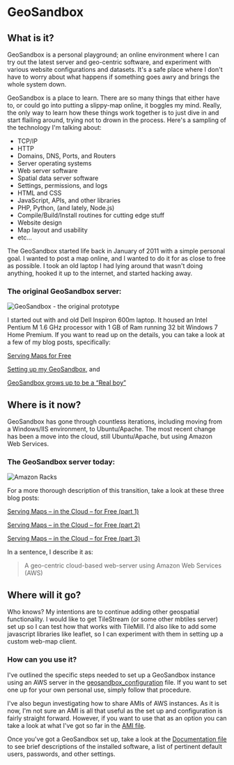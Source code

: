 GeoSandbox
==========

What is it?
-----------

GeoSandbox is a personal playground; an online environment where I can try out the latest server and geo-centric software, and experiment with various website configurations and datasets. It's a safe place where I don't have to worry about what happens if something goes awry and brings the whole system down.

GeoSandbox is a place to learn. There are so many things that either have to, or could go into putting a slippy-map online, it boggles my mind. Really, the only way to learn how these things work together is to just dive in and start flailing around, trying not to drown in the process. Here's a sampling of the technology I'm talking about:

- TCP/IP
- HTTP
- Domains, DNS, Ports, and Routers
- Server operating systems
- Web server software
- Spatial data server software
- Settings, permissions, and logs
- HTML and CSS
- JavaScript, APIs, and other libraries
- PHP, Python, (and lately, Node.js)
- Compile/Build/Install routines for cutting edge stuff
- Website design
- Map layout and usability
- etc...


The GeoSandbox started life back in January of 2011 with a simple personal goal. I wanted to post a map online, and I wanted to do it for as close to free as possible. I took an old laptop I had lying around that wasn't doing anything, hooked it up to the internet, and started hacking away.

### The original GeoSandbox server: ###

![GeoSandbox - the original prototype](http://www.geosandbox.com/img/GeoSandbox_Original.jpg)

I started out with and old Dell Inspiron 600m laptop. It housed an Intel Pentium M 1.6 GHz processor with 1 GB of Ram running 32 bit Windows 7 Home Premium. If you want to read up on the details, you can take a look at a few of my blog posts, specifically:


[Serving Maps for Free](http://www.donmeltz.com/serving-maps-for-free/)

[Setting up my GeoSandbox](http://www.donmeltz.com/setting-up-my-geosandbox/), and

[GeoSandbox grows up to be a “Real boy”](http://www.donmeltz.com/geosandbox-grows-up-to-be-a-real-boy/)

Where is it now?
----------------

GeoSandbox has gone through countless iterations, including moving from a Windows/IIS environment, to Ubuntu/Apache. The most recent change has been a move into the cloud, still Ubuntu/Apache, but using Amazon Web Services.

### The GeoSandbox server today: ###

![Amazon Racks](http://www.geosandbox.com/img/amazon-racks.jpg)

For a more thorough description of this transition, take a look at these three blog posts:


[Serving Maps – in the Cloud – for Free (part 1)](http://donmeltz.com/blog/serving-maps-in-the-cloud-for-free-part-1/)

[Serving Maps – in the Cloud – for Free (part 2)](http://donmeltz.com/blog/serving-maps-in-the-cloud-for-free-part-2/)

[Serving Maps – in the Cloud – for Free (part 3)](http://donmeltz.com/blog/serving-maps-in-the-cloud-for-free-part-3/)

In a sentence, I describe it as:

> A geo-centric cloud-based web-server using Amazon Web Services (AWS) 

Where will it go? 
------------------

Who knows? My intentions are to continue adding other geospatial functionality. I would like to get TileStream (or some other mbtiles server) set up so I can test how that works with TileMill. I'd also like to add some javascript libraries like leaflet, so I can experiment with them in setting up a custom web-map client.

### How can you use it? ###

I've outlined the specific steps needed to set up a GeoSandbox instance using an AWS server in the [geosandbox_configuration](https://github.com/donmeltz/GeoSandbox/blob/master/geosandbox_configuration.md) file. If you want to set one up for your own personal use, simply follow that procedure.

I've also begun investigating how to share AMIs of AWS instances. As it is now, I'm not sure an AMI is all that useful as the set up and configuration is fairly straight forward. However, if you want to use that as an option you can take a look at what I've got so far in the [AMI file](https://github.com/donmeltz/GeoSandbox/blob/master/ami.md).

Once you've got a GeoSandbox set up, take a look at the [Documentation file](https://github.com/donmeltz/GeoSandbox/blob/master/documentation.md) to see brief descriptions of the installed software, a list of pertinent default users, passwords, and other settings. 